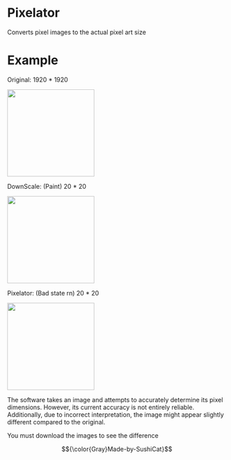 # Pixelator
Converts pixel images to the actual pixel art size


# Example

Original: 1920 * 1920

<img src="https://github.com/Nathans-SushiCat/Pixelator/assets/86925500/c6019555-1bb7-45f5-b25b-5e92b8769e44" width="200" height="200" />

DownScale: (Paint) 20 * 20

<img src="https://github.com/Nathans-SushiCat/Pixelator/assets/86925500/f618ef74-e0ff-4dca-8086-89fda32d51c6" width="200" height="200" />


Pixelator: (Bad state rn) 20 * 20

<img src="https://github.com/Nathans-SushiCat/Pixelator/assets/86925500/b4f9b70c-b8cc-47de-9c79-e129c17b2c69" width="200" height="200" />

<br> 

The software takes an image and attempts to accurately determine its pixel dimensions. However, its current accuracy is not entirely reliable. <br>
Additionally, due to incorrect interpretation, the image might appear slightly different compared to the original.


You must download the images to see the difference

$${\color{Gray}Made-by-SushiCat}$$
